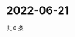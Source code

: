 # 2022-06-21

共 0 条

<!-- BEGIN WEIBO -->
<!-- 最后更新时间 Tue Jun 21 2022 17:26:21 GMT+0800 (China Standard Time) -->

<!-- END WEIBO -->
